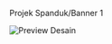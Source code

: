 Projek Spanduk/Banner 1

![Preview Desain](https://github.com/FiiekGatarieekV1/CDRFiieek/raw/main/Untitled-1.jpg)
